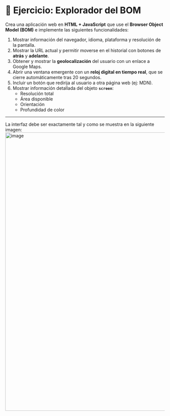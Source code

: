 # 📝 Ejercicio: Explorador del BOM  

Crea una aplicación web en **HTML + JavaScript** que use el **Browser Object Model (BOM)** e implemente las siguientes funcionalidades:  

1. Mostrar información del navegador, idioma, plataforma y resolución de la pantalla.  
2. Mostrar la URL actual y permitir moverse en el historial con botones de **atrás** y **adelante**.  
3. Obtener y mostrar la **geolocalización** del usuario con un enlace a Google Maps.  
4. Abrir una ventana emergente con un **reloj digital en tiempo real**, que se cierre automáticamente tras 20 segundos.  
5. Incluir un botón que redirija al usuario a otra página web (ej: MDN).  
6. Mostrar información detallada del objeto **`screen`**:  
   - Resolución total  
   - Área disponible  
   - Orientación  
   - Profundidad de color  

---
La interfaz debe ser exactamente tal y como se muestra en la siguiente imagen:
<img width="991" height="878" alt="image" src="https://github.com/user-attachments/assets/001252cc-e006-4fde-a51e-5f76b01d6c37" />


